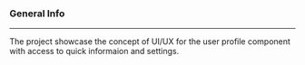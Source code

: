 ### General Info

---

The project showcase the concept of UI/UX for the user profile component with access to quick informaion and settings. 